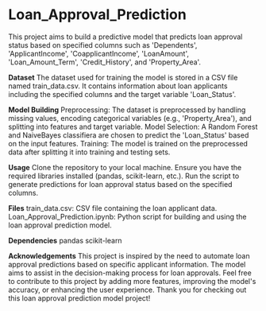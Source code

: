 # Loan_Approval_Prediction

This project aims to build a predictive model that predicts loan approval status based on specified columns such as 'Dependents', 'ApplicantIncome', 'CoapplicantIncome', 'LoanAmount', 'Loan_Amount_Term', 'Credit_History', and 'Property_Area'.

**Dataset**
The dataset used for training the model is stored in a CSV file named train_data.csv. It contains information about loan applicants including the specified columns and the target variable 'Loan_Status'.

**Model Building**
Preprocessing: The dataset is preprocessed by handling missing values, encoding categorical variables (e.g., 'Property_Area'), and splitting into features and target variable.
Model Selection: A Random Forest and NaiveBayes classifiera are chosen to predict the 'Loan_Status' based on the input features.
Training: The model is trained on the preprocessed data after splitting it into training and testing sets.

**Usage**
Clone the repository to your local machine.
Ensure you have the required libraries installed (pandas, scikit-learn, etc.).
Run the script to generate predictions for loan approval status based on the specified columns.

**Files**
train_data.csv: CSV file containing the loan applicant data.
Loan_Approval_Prediction.ipynb: Python script for building and using the loan approval prediction model.

**Dependencies**
pandas
scikit-learn

**Acknowledgements**
This project is inspired by the need to automate loan approval predictions based on specific applicant information. The model aims to assist in the decision-making process for loan approvals.
Feel free to contribute to this project by adding more features, improving the model's accuracy, or enhancing the user experience.
Thank you for checking out this loan approval prediction model project!
